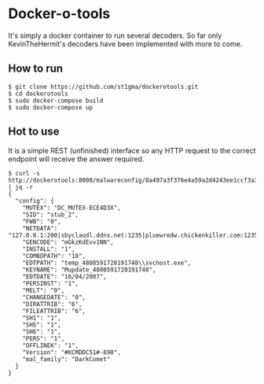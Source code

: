 # Docker-o-tools

It's simply a docker container to run several decoders. So far only KevinTheHermit's decoders have been implemented with more to come.


## How to run

```
$ git clone https://github.com/st1gma/dockerotools.git
$ cd dockerotools
$ sudo docker-compose build
$ sudo docker-compose up
```
## Hot to use

It is a simple REST (unfinished) interface so any HTTP request to the correct endpoint will receive the answer required.
```
$ curl -s http://dockerotools:8000/malwareconfig/8a497a3f376e4a59a2d4243ee1ccf3a33fab9c3c39280faa5e943aeb2cbe9c74 | jq -r
{
  "config": {
    "MUTEX": "DC_MUTEX-ECE4D3X",
    "SID": "stub_2",
    "FWB": "0",
    "NETDATA": "127.0.0.1:200|sbyclaudl.ddns.net:1235|pluewredw.chickenkiller.com:1235|groaqohtw.duckdns.org:1212",
    "GENCODE": "mGkzKdEvv1NN",
    "INSTALL": "1",
    "COMBOPATH": "10",
    "EDTPATH": "temp_4808591720191748\\svchost.exe",
    "KEYNAME": "Mupdate_4808591720191748",
    "EDTDATE": "16/04/2007",
    "PERSINST": "1",
    "MELT": "0",
    "CHANGEDATE": "0",
    "DIRATTRIB": "6",
    "FILEATTRIB": "6",
    "SH1": "1",
    "SH5": "1",
    "SH6": "1",
    "PERS": "1",
    "OFFLINEK": "1",
    "Version": "#KCMDDC51#-890",
    "mal_family": "DarkComet"
  }
}

```